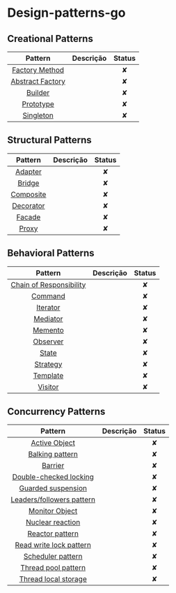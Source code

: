 # Design-patterns-go

## Creational Patterns

| Pattern | Descrição | Status |
|:-------:|:----------- |:------:|
| [Factory Method](/creational/factory.md) |  | ✘ |
| [Abstract Factory](/creational/abstract_factory.md) || ✘ |
| [Builder](/creational/builder.md) | | ✘ |
| [Prototype](/creational/prototype.md) | | ✘ |
| [Singleton](/creational/singleton.md) |  | ✘ |

## Structural Patterns

| Pattern | Descrição | Status |
|:-------:|:----------- |:------:|
| [Adapter](/structural/adapter.md) | | ✘ |
| [Bridge](/structural/bridge.md) || ✘ |
| [Composite](/structural/composite.md) | | ✘ |
| [Decorator](/structural/decorator.md) | | ✘ |
| [Facade](/structural/facade.md) | | ✘ |
| [Proxy](/structural/proxy.md) | | ✘ |

## Behavioral Patterns

| Pattern | Descrição | Status |
|:-------:|:----------- |:------:|
| [Chain of Responsibility](/behavioral/chain_of_responsibility.md) |  | ✘ |
| [Command](/behavioral/command.md) | | ✘ |
| [Iterator](/behavioral/iterator.md) | | ✘ |
| [Mediator](/behavioral/mediator.md) | | ✘ |
| [Memento](/behavioral/memento.md) |  | ✘ |
| [Observer](/behavioral/observer.md) | | ✘ |
| [State](/behavioral/state.md) |  | ✘ |
| [Strategy](/behavioral/strategy.md) | | ✘ |
| [Template](/behavioral/template.md) | | ✘ |
| [Visitor](/behavioral/visitor.md) |  | ✘ |

## Concurrency Patterns

| Pattern | Descrição | Status |
|:-------:|:----------- |:------:|
| [Active Object](/concurrency/Active_Object.md)| |✘|
| [Balking pattern](/concurrency/Balking_pattern.md)| |✘|
| [Barrier](/concurrency/Barrier.md)| |✘|
| [Double-checked locking](/concurrency/double-checked_locking.md)| |✘|
| [Guarded suspension](/concurrency/guarded_suspension.md)| |✘|
| [Leaders/followers pattern](/concurrency/Leaders/followers_pattern.md)| |✘|
| [Monitor Object](/concurrency/monitor_object.md)| |✘|
| [Nuclear reaction](/concurrency/nuclear_reaction.md)| |✘|
| [Reactor pattern](/concurrency/reactor_pattern.md)| |✘|
| [Read write lock pattern](/concurrency/read_write_lock_pattern.md)| |✘|
| [Scheduler pattern](/concurrency/scheduler_pattern.md)| |✘|
| [Thread pool pattern](/concurrency/thread_pool_pattern.md)| |✘|
| [Thread local storage](/concurrency/thread_local_storage.md)| |✘|
